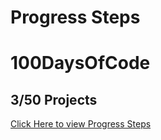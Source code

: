 # Progress Steps

# 100DaysOfCode

## 3/50 Projects

<a href="https://progess-steps-optimized.netlify.app/">Click Here to view Progress Steps</a>
